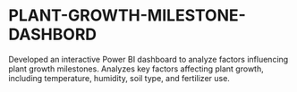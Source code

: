 # PLANT-GROWTH-MILESTONE-DASHBORD
Developed an interactive Power BI dashboard to analyze factors influencing plant growth milestones. Analyzes key factors affecting plant growth, including temperature, humidity, soil type, and fertilizer use.
